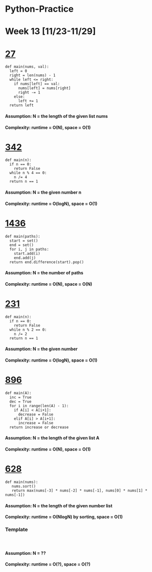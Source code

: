 # Python-Practice

# Week 13 [11/23-11/29]

# [27](https://leetcode.com/problems/remove-element/)
```
def main(nums, val):
  left = 0
  right = len(nums) - 1
  while left <= right:
    if nums[left] == val:
      nums[left] = nums[right]
      right -= 1
    else:
      left += 1
  return left
```
#### Assumption: N = the length of the given list nums
#### Complexity: runtime = O(N), space = O(1)

# [342](https://leetcode.com/problems/power-of-four/)
```
def main(n):
  if n == 0:
    return False
  while n % 4 == 0:
    n /= 4
  return n == 1
```
#### Assumption: N = the given number n
#### Complexity: runtime = O(logN), space = O(1)

# [1436](https://leetcode.com/problems/destination-city/)
```
def main(paths):
  start = set()
  end = set()
  for i, j in paths:
    start.add(i)
    end.add(j)
  return end.difference(start).pop()
```
#### Assumption: N = the number of paths
#### Complexity: runtime = O(N), space = O(N)

# [231](https://leetcode.com/problems/power-of-two/)
```
def main(n):
  if n == 0:
    return False
  while n % 2 == 0:
    n /= 2
  return n == 1
```
#### Assumption: N = the given number
#### Complexity: runtime = O(logN), space = O(1)

# [896](https://leetcode.com/problems/monotonic-array/)
```
def main(A):
  inc = True
  dec = True
  for i in range(len(A) - 1):
    if A[i] < A[i+1]:
      decrease = False
    elif A[i] > A[i+1]:
      increase = False
  return increase or decrease
```
#### Assumption: N = the length of the given list A
#### Complexity: runtime = O(N), space = O(1)

# [628](https://leetcode.com/problems/maximum-product-of-three-numbers/)
```
def main(nums):
   nums.sort()
   return max(nums[-3] * nums[-2] * nums[-1], nums[0] * nums[1] * nums[-1])
```
#### Assumption: N = the length of the given number list
#### Complexity: runtime = O(NlogN) by sorting, space = O(1)

### Template
# []()
```
```
#### Assumption: N = ??
#### Complexity: runtime = O(?), space = O(?)